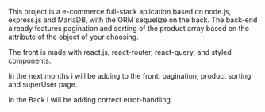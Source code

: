 This project is a e-commerce full-stack aplication based on node.js, express.js and MariaDB, with the ORM sequelize on the back.
The back-end already features pagination and sorting of the product array based on the attribute of the object of your choosing. 

The front is made with react.js, react-router, react-query, and styled components. 

In the next months i will be adding to the front: pagination, product sorting and superUser page.

In the Back i will be adding correct error-handling.
